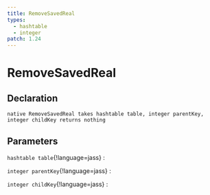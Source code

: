 ```yaml
---
title: RemoveSavedReal
types:
  - hashtable
  - integer
patch: 1.24
---
```


# RemoveSavedReal

## Declaration

```jass
native RemoveSavedReal takes hashtable table, integer parentKey, integer childKey returns nothing
```

## Parameters
`hashtable table`{!language=jass}
: 

`integer parentKey`{!language=jass}
: 

`integer childKey`{!language=jass}
: 
